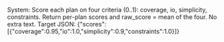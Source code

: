 System:
Score each plan on four criteria (0..1): coverage, io, simplicity, constraints.
Return per-plan scores and raw_score = mean of the four. No extra text.
Target JSON:
{"scores":[{"coverage":0.95,"io":1.0,"simplicity":0.9,"constraints":1.0}]}
